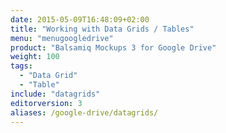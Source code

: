```yaml
---
date: 2015-05-09T16:48:09+02:00
title: "Working with Data Grids / Tables"
menu: "menugoogledrive"
product: "Balsamiq Mockups 3 for Google Drive"
weight: 100
tags:
  - "Data Grid"
  - "Table"
include: "datagrids"
editorversion: 3
aliases: /google-drive/datagrids/
---
```

